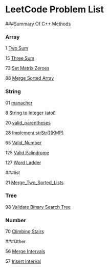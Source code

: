 # LeetCode Problem List

###[Summary Of C++ Methods](/00c++methods.md)

### Array

1 [Two Sum](/1_Two_Sum.md)

15 [Three Sum](/15_Three_Sum.md)

73 [Set Matrix Zeroes](/73_Set_Matrix_Zeroes.md)

88 [Merge Sorted Array](/88_Merge_Sorted_Array.md)

### String

01 [manacher](/01manacher.md)

8   [String to Integer (atoi)](/8_String_To_Integer.md)

20 [valid_parentheses](/20_valid_parentheses.md)

28 [Implement strStr()(KMP)](/28_Implement_strStr()(KMP).md)

65 [Valid_Number](/65_Valid_Number.md)

125 [Valid Palindrome](/125_Valid_Palindrome.md)

127 [Word Ladder](/127_Word_Ladder.md)

###list

21 [Merge_Two_Sorted_Lists](/21_Merge_Two_Sorted_Lists.md)

### Tree

98 [Validate Binary Search Tree](/98_Validate_Binary_Search_Tree.md)

### Number

70 [Climbing Stairs](/70_Climbing_Stairs.md)

###Other

56 [Merge Intervals](/56_Merge_Intervals.md)

57 [Insert Interval](/57_Insert_Interval.md)